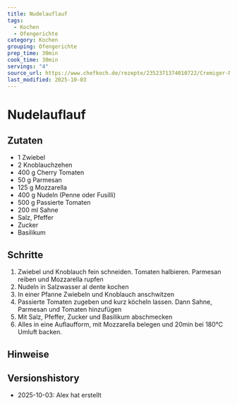 ```yaml
---
title: Nudelauflauf
tags:
  - Kochen
  - Ofengerichte
category: Kochen
grouping: Ofengerichte
prep_time: 30min
cook_time: 30min
servings: "4"
source_url: https://www.chefkoch.de/rezepte/2352371374010722/Cremiger-Nudelauflauf-mit-Tomaten-und-Mozzarella.html
last_modified: 2025-10-03
---
```

# Nudelauflauf

## Zutaten
- 1 Zwiebel
- 2 Knoblauchzehen
- 400 g Cherry Tomaten
- 50 g Parmesan
- 125 g Mozzarella
- 400 g Nudeln (Penne oder Fusilli)
- 500 g Passierte Tomaten
- 200 ml Sahne
- Salz, Pfeffer
- Zucker
- Basilikum

## Schritte
1. Zwiebel und Knoblauch fein schneiden. Tomaten halbieren. Parmesan reiben und Mozzarella rupfen
2. Nudeln in Salzwasser al dente kochen
3. In einer Pfanne Zwiebeln und Knoblauch anschwitzen
4. Passierte Tomaten zugeben und kurz köcheln lassen. Dann Sahne, Parmesan und Tomaten hinzufügen
5. Mit Salz, Pfeffer, Zucker und Basilikum abschmecken
6. Alles in eine Auflaufform, mit Mozzarella belegen und 20min bei 180°C Umluft backen.

## Hinweise
  
## Versionshistory
- 2025-10-03: Alex hat erstellt

  

<!-- Ende der Vorlage -->
<!-- MARKER FOR MAPPER SCRIPT -->